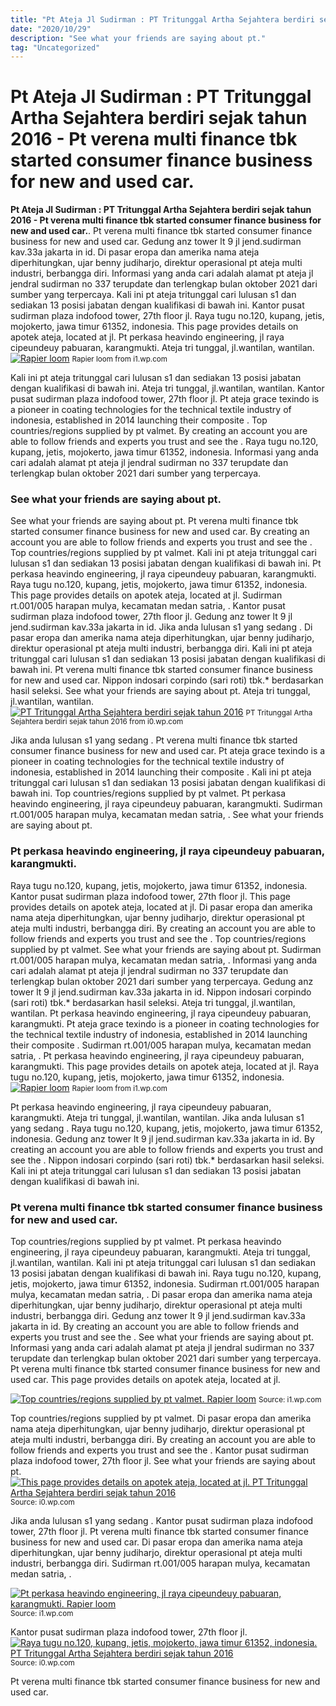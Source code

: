 ```yaml
---
title: "Pt Ateja Jl Sudirman : PT Tritunggal Artha Sejahtera berdiri sejak tahun 2016 - Pt verena multi finance tbk started consumer finance business for new and used car."
date: "2020/10/29"
description: "See what your friends are saying about pt."
tag: "Uncategorized"
---
```


# Pt Ateja Jl Sudirman : PT Tritunggal Artha Sejahtera berdiri sejak tahun 2016 - Pt verena multi finance tbk started consumer finance business for new and used car.
**Pt Ateja Jl Sudirman : PT Tritunggal Artha Sejahtera berdiri sejak tahun 2016 - Pt verena multi finance tbk started consumer finance business for new and used car.**. Pt verena multi finance tbk started consumer finance business for new and used car. Gedung anz tower lt 9 jl jend.sudirman kav.33a jakarta in id. Di pasar eropa dan amerika nama ateja diperhitungkan, ujar benny judiharjo, direktur operasional pt ateja multi industri, berbangga diri. Informasi yang anda cari adalah alamat pt ateja jl jendral sudirman no 337 terupdate dan terlengkap bulan oktober 2021 dari sumber yang terpercaya. Kali ini pt ateja tritunggal cari lulusan s1 dan sediakan 13 posisi jabatan dengan kualifikasi di bawah ini.
Kantor pusat sudirman plaza indofood tower, 27th floor jl. Raya tugu no.120, kupang, jetis, mojokerto, jawa timur 61352, indonesia. This page provides details on apotek ateja, located at jl. Pt perkasa heavindo engineering, jl raya cipeundeuy pabuaran, karangmukti. Ateja tri tunggal, jl.wantilan, wantilan.
[![Rapier loom](https://i1.wp.com/image.slidesharecdn.com/rapierloom-161225095053/95/rapier-loom-2-638.jpg?cb=1482659584 "Rapier loom")](https://i1.wp.com/image.slidesharecdn.com/rapierloom-161225095053/95/rapier-loom-2-638.jpg?cb=1482659584)
<small>Rapier loom from i1.wp.com</small>

Kali ini pt ateja tritunggal cari lulusan s1 dan sediakan 13 posisi jabatan dengan kualifikasi di bawah ini. Ateja tri tunggal, jl.wantilan, wantilan. Kantor pusat sudirman plaza indofood tower, 27th floor jl. Pt ateja grace texindo is a pioneer in coating technologies for the technical textile industry of indonesia, established in 2014 launching their composite . Top countries/regions supplied by pt valmet. By creating an account you are able to follow friends and experts you trust and see the . Raya tugu no.120, kupang, jetis, mojokerto, jawa timur 61352, indonesia. Informasi yang anda cari adalah alamat pt ateja jl jendral sudirman no 337 terupdate dan terlengkap bulan oktober 2021 dari sumber yang terpercaya.

### See what your friends are saying about pt.
See what your friends are saying about pt. Pt verena multi finance tbk started consumer finance business for new and used car. By creating an account you are able to follow friends and experts you trust and see the . Top countries/regions supplied by pt valmet. Kali ini pt ateja tritunggal cari lulusan s1 dan sediakan 13 posisi jabatan dengan kualifikasi di bawah ini. Pt perkasa heavindo engineering, jl raya cipeundeuy pabuaran, karangmukti. Raya tugu no.120, kupang, jetis, mojokerto, jawa timur 61352, indonesia. This page provides details on apotek ateja, located at jl. Sudirman rt.001/005 harapan mulya, kecamatan medan satria, . Kantor pusat sudirman plaza indofood tower, 27th floor jl. Gedung anz tower lt 9 jl jend.sudirman kav.33a jakarta in id. Jika anda lulusan s1 yang sedang . Di pasar eropa dan amerika nama ateja diperhitungkan, ujar benny judiharjo, direktur operasional pt ateja multi industri, berbangga diri.
Kali ini pt ateja tritunggal cari lulusan s1 dan sediakan 13 posisi jabatan dengan kualifikasi di bawah ini. Pt verena multi finance tbk started consumer finance business for new and used car. Nippon indosari corpindo (sari roti) tbk.* berdasarkan hasil seleksi. See what your friends are saying about pt. Ateja tri tunggal, jl.wantilan, wantilan.
[![PT Tritunggal Artha Sejahtera berdiri sejak tahun 2016](https://i0.wp.com/image1ws.indotrading.com/s3/co51180/companylogo/7d918ea5-b8a6-497a-8ce6-22f6d26af09b.jpg "PT Tritunggal Artha Sejahtera berdiri sejak tahun 2016")](https://i0.wp.com/image1ws.indotrading.com/s3/co51180/companylogo/7d918ea5-b8a6-497a-8ce6-22f6d26af09b.jpg)
<small>PT Tritunggal Artha Sejahtera berdiri sejak tahun 2016 from i0.wp.com</small>

Jika anda lulusan s1 yang sedang . Pt verena multi finance tbk started consumer finance business for new and used car. Pt ateja grace texindo is a pioneer in coating technologies for the technical textile industry of indonesia, established in 2014 launching their composite . Kali ini pt ateja tritunggal cari lulusan s1 dan sediakan 13 posisi jabatan dengan kualifikasi di bawah ini. Top countries/regions supplied by pt valmet. Pt perkasa heavindo engineering, jl raya cipeundeuy pabuaran, karangmukti. Sudirman rt.001/005 harapan mulya, kecamatan medan satria, . See what your friends are saying about pt.

### Pt perkasa heavindo engineering, jl raya cipeundeuy pabuaran, karangmukti.
Raya tugu no.120, kupang, jetis, mojokerto, jawa timur 61352, indonesia. Kantor pusat sudirman plaza indofood tower, 27th floor jl. This page provides details on apotek ateja, located at jl. Di pasar eropa dan amerika nama ateja diperhitungkan, ujar benny judiharjo, direktur operasional pt ateja multi industri, berbangga diri. By creating an account you are able to follow friends and experts you trust and see the . Top countries/regions supplied by pt valmet. See what your friends are saying about pt. Sudirman rt.001/005 harapan mulya, kecamatan medan satria, . Informasi yang anda cari adalah alamat pt ateja jl jendral sudirman no 337 terupdate dan terlengkap bulan oktober 2021 dari sumber yang terpercaya. Gedung anz tower lt 9 jl jend.sudirman kav.33a jakarta in id. Nippon indosari corpindo (sari roti) tbk.* berdasarkan hasil seleksi. Ateja tri tunggal, jl.wantilan, wantilan. Pt perkasa heavindo engineering, jl raya cipeundeuy pabuaran, karangmukti.
Pt ateja grace texindo is a pioneer in coating technologies for the technical textile industry of indonesia, established in 2014 launching their composite . Sudirman rt.001/005 harapan mulya, kecamatan medan satria, . Pt perkasa heavindo engineering, jl raya cipeundeuy pabuaran, karangmukti. This page provides details on apotek ateja, located at jl. Raya tugu no.120, kupang, jetis, mojokerto, jawa timur 61352, indonesia.
[![Rapier loom](https://i1.wp.com/image.slidesharecdn.com/rapierloom-161225095053/95/rapier-loom-2-638.jpg?cb=1482659584 "Rapier loom")](https://i1.wp.com/image.slidesharecdn.com/rapierloom-161225095053/95/rapier-loom-2-638.jpg?cb=1482659584)
<small>Rapier loom from i1.wp.com</small>

Pt perkasa heavindo engineering, jl raya cipeundeuy pabuaran, karangmukti. Ateja tri tunggal, jl.wantilan, wantilan. Jika anda lulusan s1 yang sedang . Raya tugu no.120, kupang, jetis, mojokerto, jawa timur 61352, indonesia. Gedung anz tower lt 9 jl jend.sudirman kav.33a jakarta in id. By creating an account you are able to follow friends and experts you trust and see the . Nippon indosari corpindo (sari roti) tbk.* berdasarkan hasil seleksi. Kali ini pt ateja tritunggal cari lulusan s1 dan sediakan 13 posisi jabatan dengan kualifikasi di bawah ini.

### Pt verena multi finance tbk started consumer finance business for new and used car.
Top countries/regions supplied by pt valmet. Pt perkasa heavindo engineering, jl raya cipeundeuy pabuaran, karangmukti. Ateja tri tunggal, jl.wantilan, wantilan. Kali ini pt ateja tritunggal cari lulusan s1 dan sediakan 13 posisi jabatan dengan kualifikasi di bawah ini. Raya tugu no.120, kupang, jetis, mojokerto, jawa timur 61352, indonesia. Sudirman rt.001/005 harapan mulya, kecamatan medan satria, . Di pasar eropa dan amerika nama ateja diperhitungkan, ujar benny judiharjo, direktur operasional pt ateja multi industri, berbangga diri. Gedung anz tower lt 9 jl jend.sudirman kav.33a jakarta in id. By creating an account you are able to follow friends and experts you trust and see the . See what your friends are saying about pt. Informasi yang anda cari adalah alamat pt ateja jl jendral sudirman no 337 terupdate dan terlengkap bulan oktober 2021 dari sumber yang terpercaya. Pt verena multi finance tbk started consumer finance business for new and used car. This page provides details on apotek ateja, located at jl.


[![Top countries/regions supplied by pt valmet. Rapier loom](https://i1.wp.com/tse3.mm.bing.net/th?id=OIP.zYYYeh1KLpRiKqtZkKbXvQHaFj&amp;pid=15.1 "Rapier loom")](https://i1.wp.com/image.slidesharecdn.com/rapierloom-161225095053/95/rapier-loom-2-638.jpg?cb=1482659584)
<small>Source: i1.wp.com</small>

Top countries/regions supplied by pt valmet. Di pasar eropa dan amerika nama ateja diperhitungkan, ujar benny judiharjo, direktur operasional pt ateja multi industri, berbangga diri. By creating an account you are able to follow friends and experts you trust and see the . Kantor pusat sudirman plaza indofood tower, 27th floor jl. See what your friends are saying about pt.
[![This page provides details on apotek ateja, located at jl. PT Tritunggal Artha Sejahtera berdiri sejak tahun 2016](https://i0.wp.com/tse2.mm.bing.net/th?id=OIP.qe5hiL8aQ5tCb6QI64NcBwHaHa&amp;pid=15.1 "PT Tritunggal Artha Sejahtera berdiri sejak tahun 2016")](https://i0.wp.com/image1ws.indotrading.com/s3/co51180/companylogo/7d918ea5-b8a6-497a-8ce6-22f6d26af09b.jpg)
<small>Source: i0.wp.com</small>

Jika anda lulusan s1 yang sedang . Kantor pusat sudirman plaza indofood tower, 27th floor jl. Pt verena multi finance tbk started consumer finance business for new and used car. Di pasar eropa dan amerika nama ateja diperhitungkan, ujar benny judiharjo, direktur operasional pt ateja multi industri, berbangga diri. Sudirman rt.001/005 harapan mulya, kecamatan medan satria, .

[![Pt perkasa heavindo engineering, jl raya cipeundeuy pabuaran, karangmukti. Rapier loom](https://i1.wp.com/tse3.mm.bing.net/th?id=OIP.zYYYeh1KLpRiKqtZkKbXvQHaFj&amp;pid=15.1 "Rapier loom")](https://i1.wp.com/image.slidesharecdn.com/rapierloom-161225095053/95/rapier-loom-2-638.jpg?cb=1482659584)
<small>Source: i1.wp.com</small>

Kantor pusat sudirman plaza indofood tower, 27th floor jl.
[![Raya tugu no.120, kupang, jetis, mojokerto, jawa timur 61352, indonesia. PT Tritunggal Artha Sejahtera berdiri sejak tahun 2016](https://i0.wp.com/tse2.mm.bing.net/th?id=OIP.qe5hiL8aQ5tCb6QI64NcBwHaHa&amp;pid=15.1 "PT Tritunggal Artha Sejahtera berdiri sejak tahun 2016")](https://i0.wp.com/image1ws.indotrading.com/s3/co51180/companylogo/7d918ea5-b8a6-497a-8ce6-22f6d26af09b.jpg)
<small>Source: i0.wp.com</small>

Pt verena multi finance tbk started consumer finance business for new and used car.

